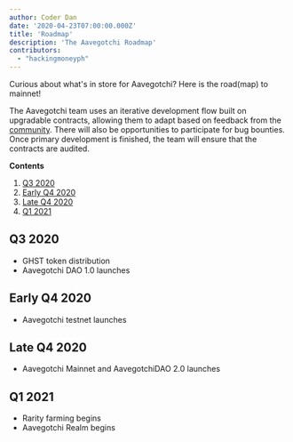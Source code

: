 ```yaml
---
author: Coder Dan
date: '2020-04-23T07:00:00.000Z'
title: 'Roadmap'
description: 'The Aavegotchi Roadmap'
contributors:
  - "hackingmoneyph"
---
```


Curious about what's in store for Aavegotchi? Here is the road(map) to mainnet!

The Aavegotchi team uses an iterative development flow built on upgradable contracts, allowing them to adapt based on feedback from the <a href="https://wiki.aavegotchi.com/community">community</a>. There will also be opportunities to participate for bug bounties. Once primary development is finished, the team will ensure that the contracts are audited.

<div class="contentsBox">

**Contents**

<ol>
<li><a href=#q3-20>Q3 2020 </a></li>
<li><a href=#q4-20>Early Q4 2020</a></li>
<li><a href=#lateq4-20>Late Q4 2020</a></li>
<li><a href=#q1-21>Q1 2021</a></li>
</ol>

</div>

<a name="q3-20"></a>
<h2>Q3 2020</h2>
<ul>
<li>GHST token distribution</li>
<li>Aavegotchi DAO 1.0 launches</li>
</ul>

<a name="q4-20"></a>
<h2>Early Q4 2020</h2>
<ul>
<li>Aavegotchi testnet launches</li>
</ul>

<a name="lateq4-20"></a>
<h2>Late Q4 2020</h2>
<ul>
<li>Aavegotchi Mainnet and AavegotchiDAO 2.0 launches</li>
</ul>
<a name="q1-21"></a>
<h2>Q1 2021</h2>
<ul>
<li>Rarity farming begins</li>
<li>Aavegotchi Realm begins </li>
</ul>
